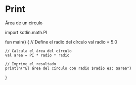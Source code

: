 # Print
Área de un circulo

import kotlin.math.PI

fun main() {
    // Define el radio del círculo
    val radio = 5.0

    // Calcula el área del círculo
    val area = PI * radio * radio

    // Imprime el resultado
    println("El área del círculo con radio $radio es: $area")
}
